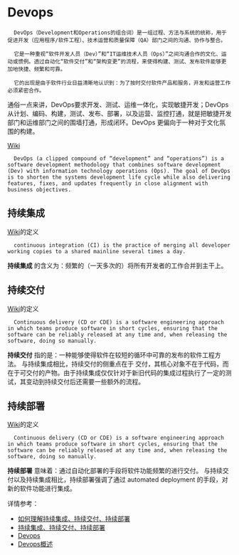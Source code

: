 # Devops

```
  DevOps（Development和Operations的组合词）是一组过程、方法与系统的统称，用于促进开发（应用程序/软件工程）、技术运营和质量保障（QA）部门之间的沟通、协作与整合。

  它是一种重视“软件开发人员（Dev）”和“IT运维技术人员（Ops）”之间沟通合作的文化、运动或惯例。透过自动化“软件交付”和“架构变更”的流程，来使得构建、测试、发布软件能够更加地快捷、频繁和可靠。

  它的出现是由于软件行业日益清晰地认识到：为了按时交付软件产品和服务，开发和运营工作必须紧密合作。
```

通俗一点来讲，DevOps要求开发、测试、运维一体化，实现敏捷开发；DevOps从计划、编码、构建，测试、发布、部署，以及运营、监控打通，就是把敏捷开发部门和运维部门之间的围墙打通，形成闭环。DevOps 更偏向于一种对于文化氛围的构建。

[Wiki](about:blank)
```
  DevOps (a clipped compound of “development” and “operations”) is a software development methodology that combines software development (Dev) with information technology operations (Ops). The goal of DevOps is to shorten the systems development life cycle while also delivering features, fixes, and updates frequently in close alignment with business objectives.
```


## 持续集成

  [Wiki](about:blank)的定义
  ```
    continuous integration (CI) is the practice of merging all developer working copies to a shared mainline several times a day.
  ```
  **持续集成** 的含义为：频繁的（一天多次的）将所有开发者的工作合并到主干上。

## 持续交付

  [Wiki](about:blank)的定义
  ```
    Continuous delivery (CD or CDE) is a software engineering approach in which teams produce software in short cycles, ensuring that the software can be reliably released at any time and, when releasing the software, doing so manually.
  ```
  **持续交付** 指的是：一种能够使得软件在较短的循环中可靠的发布的软件工程方法。
  与持续集成相比，持续交付的侧重点在于 交付，其核心对象不在于代码，而在于可交付的产物。由于持续集成仅仅针对于新旧代码的集成过程执行了一定的测试，其变动到持续交付后还需要一些额外的流程。

## 持续部署

  [Wiki](about:blank)的定义
  ```
    Continuous delivery (CD or CDE) is a software engineering approach in which teams produce software in short cycles, ensuring that the software can be reliably released at any time and, when releasing the software, doing so manually.
  ```
  **持续部署** 意味着：通过自动化部署的手段将软件功能频繁的进行交付。
  与持续交付以及持续集成相比，持续部署强调了通过 automated deployment 的手段，对新的软件功能进行集成。


详情参考：

  * [如何理解持续集成、持续交付、持续部署](https://www.zhihu.com/question/23444990)
  * [持续集成、持续交付、持续部署](https://blog.csdn.net/qq_35368183/article/details/84558134)
  * [Devops](https://www.jianshu.com/p/c5d002cf25b9)
  * [Devops概述](https://www.jianshu.com/p/3527daa9a98e)